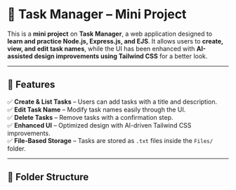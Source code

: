 # 📌 Task Manager – Mini Project  

This is a **mini project** on **Task Manager**, a web application designed to **learn and practice Node.js, Express.js, and EJS**. It allows users to **create, view, and edit task names**, while the UI has been enhanced with **AI-assisted design improvements using Tailwind CSS** for a better look.  

---

## 🚀 Features  
✅ **Create & List Tasks** – Users can add tasks with a title and description.  
✅ **Edit Task Name** – Modify task names easily through the UI.  
✅ **Delete Tasks** – Remove tasks with a confirmation step.  
✅ **Enhanced UI** – Optimized design with AI-driven Tailwind CSS improvements.  
✅ **File-Based Storage** – Tasks are stored as `.txt` files inside the `Files/` folder.  

---

## 📂 Folder Structure  
